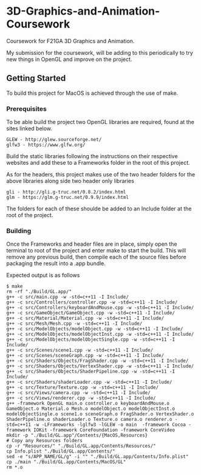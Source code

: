 # 3D-Graphics-and-Animation-Coursework

Coursework for F21GA 3D Graphics and Animation.

My submission for the coursework, will be adding to this periodically to try new things in OpenGL and improve on the project.

## Getting Started

To build this project for MacOS is achieved through the use of make.

### Prerequisites

To be able build the project two OpenGL libraries are required, found at the sites linked below.
```
GLEW - http://glew.sourceforge.net/
glfw3 - https://www.glfw.org/
```
Build the static libraries following the instructions on their respective websites and add these to a Frameworks folder in the root of this project. 

As for the headers, this project makes use of the two header folders for the above libraries along side two header only libraries
```
gli - http://gli.g-truc.net/0.8.2/index.html
glm - https://glm.g-truc.net/0.9.9/index.html
```
The folders for each of these shoulde be added to an Include folder at the root of the project.

### Building

Once the Frameworks and header files are in place, simply open the terminal to root of the project and enter make to start the build. This will remove any previous build, then compile each of the source files before packaging the result into a .app bundle.

Expected output is as follows
```
$ make
rm -rf "./Build/GL.app/"
g++ -c src/main.cpp -w -std=c++11 -I Include/ 
g++ -c src/Controllers/controller.cpp -w -std=c++11 -I Include/ 
g++ -c src/Controllers/keyboardAndMouse.cpp -w -std=c++11 -I Include/ 
g++ -c src/GameObject/GameObject.cpp -w -std=c++11 -I Include/ 
g++ -c src/Material/Material.cpp -w -std=c++11 -I Include/ 
g++ -c src/Mesh/Mesh.cpp -w -std=c++11 -I Include/ 
g++ -c src/ModelObjects/modelObject.cpp -w -std=c++11 -I Include/  
g++ -c src/ModelObjects/modelObjectInst.cpp -w -std=c++11 -I Include/  
g++ -c src/ModelObjects/modelObjectSingle.cpp -w -std=c++11 -I Include/  
g++ -c src/Scenes/scene1.cpp -w -std=c++11 -I Include/  
g++ -c src/Scenes/sceneGraph.cpp -w -std=c++11 -I Include/  
g++ -c src/Shaders/Objects/FragShader.cpp -w -std=c++11 -I Include/  
g++ -c src/Shaders/Objects/VertexShader.cpp -w -std=c++11 -I Include/  
g++ -c src/Shaders/Objects/ShaderPipeline.cpp -w -std=c++11 -I Include/  
g++ -c src/Shaders/shaderLoader.cpp -w -std=c++11 -I Include/  
g++ -c src/Texture/Texture.cpp -w -std=c++11 -I Include/  
g++ -c src/Views/camera.cpp -w -std=c++11 -I Include/  
g++ -c src/Views/renderer.cpp -w -std=c++11 -I Include/  
g++ -framework OpenGL main.o controller.o keyboardAndMouse.o GameObject.o Material.o Mesh.o modelObject.o modelObjectInst.o modelObjectSingle.o scene1.o sceneGraph.o FragShader.o VertexShader.o ShaderPipeline.o shaderLoader.o Texture.o camera.o renderer.o -std=c++11 -w -LFrameworks -lglfw3 -lGLEW -o main  -framework Cocoa -framework IOKit -framework CoreFoundation -framework CoreVideo
mkdir -p "./Build/GL.app"/Contents/{MacOS,Resources}
# Copy any Resources folders
cp -r "Resources/" "./Build/GL.app/Contents/Resources/"
cp Info.plist "./Build/GL.app/Contents/"
sed -e "s/APP_NAME/GL/g" -i "" "./Build/GL.app/Contents/Info.plist"
cp ./main "./Build/GL.app/Contents/MacOS/GL"
rm *.o
```
